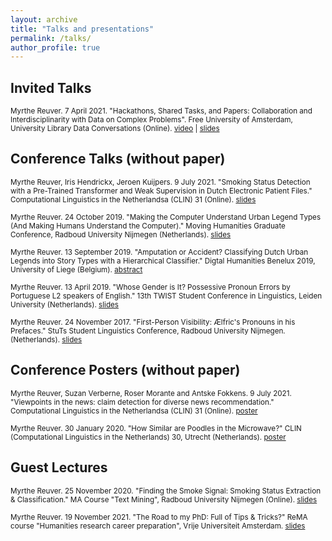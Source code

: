```yaml
---
layout: archive
title: "Talks and presentations"
permalink: /talks/
author_profile: true
---
```


## Invited Talks

<sub>Myrthe Reuver. 7 April 2021. "Hackathons, Shared Tasks, and Papers: Collaboration and Interdisciplinarity with Data on Complex Problems". Free University of Amsterdam, University Library Data Conversations (Online). 
[video](https://www.youtube.com/watch?v=45v9ieLE7a8&t=1s&ab_channel=UniversiteitsbibliotheekVrijeUniversiteit) | [slides](https://myrthereuver.github.io/talks/2.Reuver_Data_Conversations.pdf)</sub> 

## Conference Talks (without paper)

<sub>Myrthe Reuver, Iris Hendrickx, Jeroen Kuijpers. 9 July 2021. "Smoking Status Detection with a Pre-Trained Transformer and Weak Supervision in Dutch Electronic Patient Files." Computational Linguistics in the Netherlandsa (CLIN) 31 (Online). [slides](https://myrthereuver.github.io/talks/REUVER_Paper33CLIN_SMOKING.pdf)</sub>

<sub>Myrthe Reuver. 24 October 2019. "Making the Computer Understand Urban Legend Types (And Making Humans Understand the Computer)." Moving Humanities Graduate Conference, Radboud University Nijmegen (Netherlands). [slides](https://myrthereuver.github.io/talks/Reuver_MovingHumanities.pdf)</sub>

<sub>Myrthe Reuver. 13 September 2019. "Amputation or Accident? Classifying Dutch Urban Legends into Story Types with a Hierarchical Classifier." Digtal Humanities Benelux 2019, University of Liege (Belgium). [abstract](https://myrthereuver.github.io/talks/DH_Benelux_2019_paper_69.pdf)</sub>

<sub>Myrthe Reuver. 13 April 2019. "Whose Gender is It? Possessive Pronoun Errors by Portuguese L2 speakers of English." 13th TWIST Student Conference in Linguistics, Leiden University (Netherlands). [slides](https://myrthereuver.github.io/talks/TWISTReuver2019.pdf)</sub>

<sub>Myrthe Reuver. 24 November 2017. "First-Person Visibility: Ælfric's Pronouns in his Prefaces." StuTs Student Linguistics Conference, Radboud University Nijmegen. (Netherlands). [slides](https://myrthereuver.github.io/talks/ReuverStutsAelfric.pdf)</sub>

## Conference Posters (without paper)

<sub>Myrthe Reuver, Suzan Verberne, Roser Morante and Antske Fokkens. 9 July 2021. "Viewpoints in the news: claim detection for diverse news recommendation." Computational Linguistics in the Netherlandsa (CLIN) 31 (Online). [poster](https://myrthereuver.github.io/talks/CLIN31_viewpoints_poster.pdf)</sub>


<sub>Myrthe Reuver. 30 January 2020. "How Similar are Poodles in the Microwave?" CLIN (Computational Linguistics in the Netherlands) 30, Utrecht (Netherlands). [poster](https://myrthereuver.github.io/talks/Poster_CLIN%20(5).pdf)</sub>

## Guest Lectures

<sub>Myrthe Reuver. 25 November 2020. "Finding the Smoke Signal: Smoking Status Extraction & Classification." MA Course "Text Mining", Radboud University Nijmegen (Online).
[slides](https://myrthereuver.github.io/talks/invited_slides.pdf)</sub>

<sub>Myrthe Reuver. 19 November 2021. "The Road to my PhD: Full of Tips & Tricks?" ReMA course "Humanities research career preparation", Vrije Universiteit Amsterdam.
[slides](https://myrthereuver.github.io/talks/Road_to_PhD.pdf)</sub>

